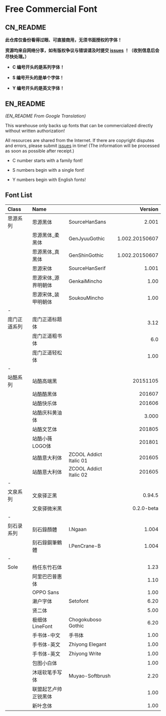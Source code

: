 # Free Commercial Font 

## CN_README
**此仓库仅备份看得过眼、可直接商用，无须书面授权的字体！**

**资源均来自网络分享，如有版权争议与错误请及时提交 [issues](./issues) ！（收到信息后会尽快处理。）**

- **C 编号开头的是系列字体！**

- **S 编号开头的是单个字体！**

- **Y 编号开头的是英文字体！**



## EN_README 

*(EN_README From Google Translation)*

This warehouse only backs up fonts that can be commercialized directly without written authorization!

All resources are shared from the Internet. If there are copyright disputes and errors, please submit [issues](./issues) in time! (The information will be processed as soon as possible after receipt.)

- C number starts with a family font!

- S numbers begin with a single font!

- Y numbers begin with English fonts!





## Font List

|Class  | Name             |               |Version  |
|:- |:-|:-|-:|
|思源系列|思源黑体          |SourceHanSans  | 2.001|
|       |思源黑体_柔黑体    |GenJyuuGothic  |1.002.20150607|
|       |思源黑体_真黑体    |GenShinGothic  |1.002.20150607 |
|       |思源宋体          |SourceHanSerif  |1.001|
|       |思源宋体_源界明朝体|GenkaiMincho    |1.00|
|       |思源宋体_装甲明朝体|SoukouMincho    |1.00|
|-||||
|庞门正道系列|庞门正道标题体 |                |3.12|
|           |庞门正道粗书体 |                |6.0|
|           |庞门正道轻松体 |                |1.00|
|-||||
|站酷系列|站酷高端黑         |               |20151105|
|       |站酷酷黑体         |               |201607|
|       |站酷快乐体         |               |201606|
|       |站酷庆科黄油体     |               |3.000|
|       |站酷文艺体         |               |201805|
|       |站酷小薇LOGO体     |               |201801|
|       |站酷意大利体       |ZCOOL Addict Italic 01|201605|
|       |站酷意大利体       |ZCOOL Addict Italic 02|201605|
|-||||
|文泉系列|文泉驿正黑         |               |0.94.5|
|       |文泉驿微米黑       |               |0.2.0-beta|
|-||||
|刻石录系列|刻石錄顏體      |I.Ngaan               |1.004|
|       |刻石錄鋼筆鶴體    |   I.PenCrane-B            |1.004|
|-||||
|Sole   |杨任东竹石体      |                |1.23|
|       |阿里巴巴普惠体    |                |1.10|
|       |OPPO Sans        |                |1.00|
|       |濑户字体         | Setofont         |6.20|
|       |贤二体           |                 |5.00|
|       |极细体LineFont   | Chogokuboso Gothic         |6.20|
|       |手书体-中文      | 手书体           |1.00|
|       |手书体-英文      | Zhiyong Elegant   |1.00|
|       |手书体-英文      | Zhiyong Write     |1.00|
|       |包图小白体       |                  |1.00|
|       |沐瑶软笔手写体   | Muyao-Softbrush    |2.20|
|       |联盟起艺卢帅正锐黑体 |                   |1.00|
|       |新叶念体         |                   |1.00|







